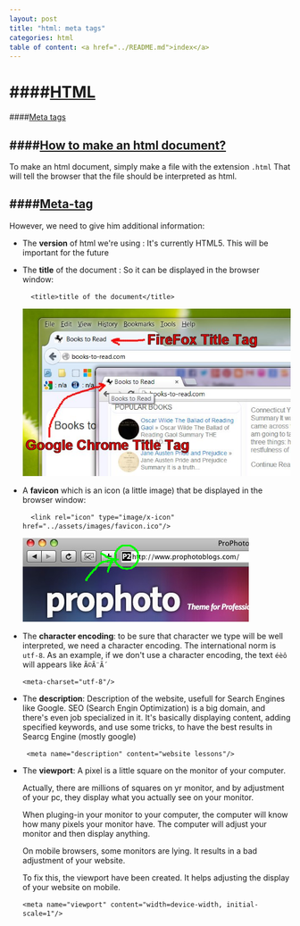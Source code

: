 ```yaml
---
layout: post
title: "html: meta tags"
categories: html
table of content: <a href="../README.md">index</a>
---
```


####[HTML](#html)
====

####[Meta tags](#meta-tags)

####[How to make an html document?](#how-to-make-a-html-document-?)
-----

To make an html document, simply make a file with the extension ``.html``
That will tell the browser that the file should be interpreted as html.

####[Meta-tag](#Meta-tag)
----

However, we need to give him additional information:

  + The __version__ of html we're using : It's currently HTML5.
    This will be important for the future

  + The __title__ of the document : So it can be displayed in the browser window:
    ```
      <title>title of the document</title>
    ```

    ![window browser title](../assets/images/html__metatag--browsertitle.jpg)

  + A __favicon__ which is an icon (a little image) that be displayed in the browser window:
    ```
      <link rel="icon" type="image/x-icon" href="../assets/images/favicon.ico"/>
    ```
    ![favicon](../assets/images/html__metatag--favicon.jpg)

  + The __character encoding__: to be sure that character we type will be well interpreted,
    we need a character encoding. The international norm is ``utf-8``.
    As an example, if we don't use a character encoding, the text ``éèô`` will appears like ``Ã©Ã¨Ã´``

    ```
    <meta-charset="utf-8"/>
    ```

  + The __description__: Description of the website, usefull for Search Engines like Google.
    SEO (Search Engin Optimization) is a big domain, and there's even job specialized in it.
    It's basically displaying content, adding specified keywords, and use some tricks, to have the best results
    in Searcg Engine (mostly google)

    ```
     <meta name="description" content="website lessons"/>
     ```

  + The __viewport__: A pixel is a little square on the monitor of your computer.

    Actually, there are millions of squares on yr monitor, and by adjustment of your pc, they display
    what you actually see on your monitor.

    When pluging-in your monitor to your computer, the computer will know how many pixels your monitor have.
    The computer will adjust your monitor and then display anything.

    On mobile browsers, some monitors are lying. It results in a bad adjustment of your website.

    To fix this, the viewport have been created. It helps adjusting the display of your website on mobile.
    
    ```
    <meta name="viewport" content="width=device-width, initial-scale=1"/>
    ```

